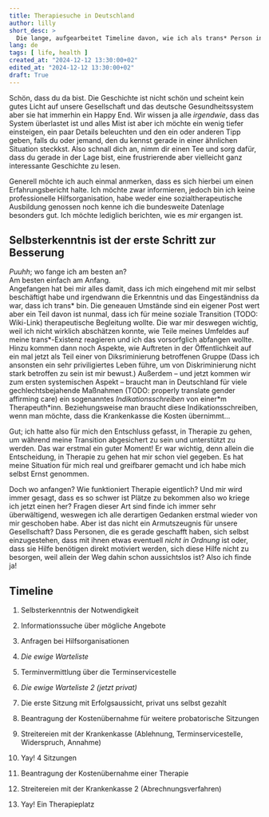 ```yaml
---
title: Therapiesuche in Deutschland
author: lilly
short_desc: >
  Die lange, aufgearbeitet Timeline davon, wie ich als trans* Person in Deutschland einen Therapieplatz gesucht und schließlich gefunden habe.
lang: de
tags: [ life, health ]
created_at: "2024-12-12 13:30:00+02"
edited_at: "2024-12-12 13:30:00+02"
draft: True
---
```


Schön, dass du da bist.
Die Geschichte ist nicht schön und scheint kein gutes Licht auf unsere Gesellschaft und das deutsche Gesundheitssystem aber sie hat immerhin ein Happy End.
Wir wissen ja alle *irgendwie*, dass das System überlastet ist und alles Mist ist aber ich möchte ein wenig tiefer einsteigen, ein paar Details beleuchten und den ein oder anderen Tipp geben, falls du oder jemand, den du kennst gerade in einer ähnlichen Situation steckkst.
Also schnall dich an, nimm dir einen Tee und sorg dafür, dass du gerade in der Lage bist, eine frustrierende aber vielleicht ganz interessante Geschichte zu lesen.

Generell möchte ich auch einmal anmerken, dass es sich hierbei um einen Erfahrungsbericht halte.
Ich möchte zwar informieren, jedoch bin ich keine professionelle Hilfsorganisation, habe weder eine sozialtherapeutische Ausbildung genossen noch kenne ich die bundesweite Datenlage besonders gut.
Ich möchte lediglich berichten, wie es *mir* ergangen ist.



## Selbsterkenntnis ist der erste Schritt zur Besserung

*Puuhh*; wo fange ich am besten an?<br>
Am besten einfach am Anfang.<br>
Angefangen hat bei mir alles damit, dass ich mich eingehend mit mir selbst beschäftigt habe und irgendwann die Erkenntnis und das Eingeständniss da war, dass ich trans\* bin.
Die geneauen Umstände sind ein eigener Post wert aber ein Teil davon ist nunmal, dass ich für meine soziale Transition (TODO: Wiki-Link) therapeutische Begleitung wollte.
Die war mir deswegen wichtig, weil ich nicht wirklich abschätzen konnte, wie Teile meines Umfeldes auf meine trans\*-Existenz reagieren und ich das vorsorfglich abfangen wollte.
Hinzu kommen dann noch Aspekte, wie Auftreten in der Öffentlichkeit auf ein mal jetzt als Teil einer von Diksriminierung betroffenen Gruppe (Dass ich ansonsten ein sehr priviligiertes Leben führe, um von Diskriminierung nicht stark betroffen zu sein ist mir bewust.)
Außerdem – und jetzt kommen wir zum ersten systemischen Aspekt – braucht man in Deutschland für viele gechlechtsbejahende Maßnahmen (TODO: properly translate gender affirming care) ein sogenanntes *Indikationsschreiben* von einer*m Therapeuth\*inn.
Beziehungsweise man braucht diese Indikationsschreiben, wenn man möchte, dass die Krankenkasse die Kosten übernimmt…

Gut; ich hatte also für mich den Entschluss gefasst, in Therapie zu gehen, um während meine Transition abgesichert zu sein und unterstützt zu werden.
Das war erstmal ein guter Moment! Er war wichtig, denn allein die Entscheidung, in Therapie zu gehen hat mir schon viel gegeben.
Es hat meine Situation für mich real und greifbarer gemacht und ich habe mich selbst Ernst genommen.

Doch wo anfangen? Wie funktioniert Therapie eigentlich? Und mir wird immer gesagt, dass es so schwer ist Plätze zu bekommen also wo kriege ich jetzt einen her?
Fragen dieser Art sind finde ich immer sehr überwältigend, weswegen ich alle derartigen Gedanken erstmal wieder von mir geschoben habe.
Aber ist das nicht ein Armutszeugnis für unsere Gesellschaft?
Dass Personen, die es gerade geschafft haben, sich selbst einzugestehen, dass mit ihnen etwas eventuell *nicht in Ordnung* ist oder, dass sie Hilfe benötigen direkt motiviert werden, sich diese Hilfe nicht zu besorgen, weil allein der Weg dahin schon aussichtslos ist?
Also ich finde ja!



## Timeline

1. Selbsterkenntnis der Notwendigkeit

1. Informationssuche über mögliche Angebote

1. Anfragen bei Hilfsorganisationen

1. *Die ewige Warteliste*

1. Terminvermittlung über die Terminservicestelle

1. *Die ewige Warteliste 2 (jetzt privat)*

1. Die erste Sitzung mit Erfolgsaussicht, privat uns selbst gezahlt

1. Beantragung der Kostenübernahme für weitere probatorische Sitzungen

1. Streitereien mit der Krankenkasse (Ablehnung, Terminservicestelle, Widerspruch, Annahme)

1. Yay! 4 Sitzungen

1. Beantragung der Kostenübernahme einer Therapie

1. Streitereien mit der Krankenkasse 2 (Abrechnungsverfahren)

1. Yay! Ein Therapieplatz

